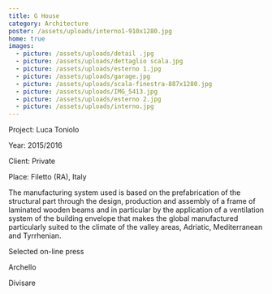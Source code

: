 ```yaml
---
title: G House
category: Architecture
poster: /assets/uploads/interno1-910x1280.jpg
home: true
images:
  - picture: /assets/uploads/detail .jpg
  - picture: /assets/uploads/dettaglio scala.jpg
  - picture: /assets/uploads/esterno 1.jpg
  - picture: /assets/uploads/garage.jpg
  - picture: /assets/uploads/scala-finestra-887x1280.jpg
  - picture: /assets/uploads/IMG_5413.jpg
  - picture: /assets/uploads/esterno 2.jpg
  - picture: /assets/uploads/interno.jpg
---
```

Project: Luca Toniolo

Year: 2015/2016

Client: Private

Place: Filetto (RA), Italy

The manufacturing system used is based on the prefabrication of the structural part through the design, production and assembly of a frame of laminated wooden beams and in particular by the application of a ventilation system of the building envelope that makes the global manufactured particularly suited to the climate of the valley areas, Adriatic, Mediterranean and Tyrrhenian.

Selected on-line press

Archello

Divisare

